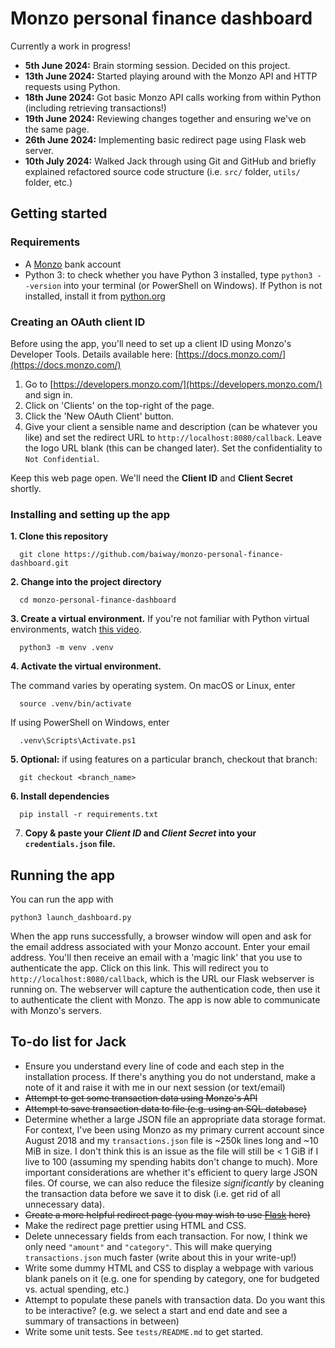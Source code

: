 # Monzo personal finance dashboard
Currently a work in progress! 
- **5th June 2024:** Brain storming session. Decided on this project.
- **13th June 2024:** Started playing around with the Monzo API and HTTP requests using Python.
- **18th June 2024:** Got basic Monzo API calls working from within Python (including retrieving transactions!)
- **19th June 2024:** Reviewing changes together and ensuring we've on the same page.
- **26th June 2024:** Implementing basic redirect page using Flask web server.
- **10th July 2024:** Walked Jack through using Git and GitHub and briefly explained refactored source code structure (i.e. `src/` folder, `utils/` folder, etc.)

## Getting started
### Requirements
- A [Monzo](https://monzo.com/) bank account
- Python 3: to check whether you have Python 3 installed, type `python3 --version` into your terminal (or PowerShell on Windows). If Python is not installed, install it from [python.org](python.org)

### Creating an OAuth client ID
Before using the app, you'll need to set up a client ID using Monzo's Developer Tools. Details available here: [https://docs.monzo.com/](https://docs.monzo.com/)
1. Go to [https://developers.monzo.com/](https://developers.monzo.com/) and sign in.
2. Click on 'Clients' on the top-right of the page. 
3. Click the 'New OAuth Client' button. 
4. Give your client a sensible name and description (can be whatever you like) and set the redirect URL to `http://localhost:8080/callback`. Leave the logo URL blank (this can be changed later). Set the confidentiality to `Not Confidential`.

Keep this web page open. We'll need the **Client ID** and **Client Secret** shortly.

### Installing and setting up the app
**1. Clone this repository**
```
  git clone https://github.com/baiway/monzo-personal-finance-dashboard.git
```

**2. Change into the project directory**
```
  cd monzo-personal-finance-dashboard
```

**3. Create a virtual environment.** 
If you're not familiar with Python virtual environments, watch [this video](https://www.youtube.com/watch?v=Y21OR1OPC9A).
```
  python3 -m venv .venv
```

**4. Activate the virtual environment.**

The command varies by operating system. On macOS or Linux, enter
```
  source .venv/bin/activate
```
If using PowerShell on Windows, enter
```
  .venv\Scripts\Activate.ps1
```

**5. Optional:** if using features on a particular branch, checkout that branch:
```
  git checkout <branch_name>
```

**6. Install dependencies**
```
  pip install -r requirements.txt
```

7. **Copy & paste your *Client ID* and *Client Secret* into your `credentials.json` file.**

## Running the app
You can run the app with
```
python3 launch_dashboard.py
```

When the app runs successfully, a browser window will open and ask for the email address associated with your Monzo account. Enter your email address. You'll then receive an email with a 'magic link' that you use to authenticate the app. Click on this link. This will redirect you to `http://localhost:8080/callback`, which is the URL our Flask webserver is running on. The webserver will capture the authentication code, then use it to authenticate the client with Monzo. The app is now able to communicate with Monzo's servers.

## To-do list for Jack
- Ensure you understand every line of code and each step in the installation process. If there's anything you do not understand, make a note of it and raise it with me in our next session (or text/email)
- ~~Attempt to get some transaction data using Monzo's API~~
- ~~Attempt to save transaction data to file (e.g. using an SQL database)~~
- Determine whether a large JSON file an appropriate data storage format. For context, I've been using Monzo as my primary current account since August 2018 and my `transactions.json` file is ~250k lines long and ~10 MiB in size. I don't think this is an issue as the file will still be < 1 GiB if I live to 100 (assuming my spending habits don't change to much). More important considerations are whether it's efficient to query large JSON files. Of course, we can also reduce the filesize *significantly* by cleaning the transaction data before we save it to disk (i.e. get rid of all unnecessary data).
- ~~Create a more helpful redirect page (you may wish to use [Flask](https://flask.palletsprojects.com/en/3.0.x/) here)~~
- Make the redirect page prettier using HTML and CSS.
- Delete unnecessary fields from each transaction. For now, I think we only need `"amount"` and `"category"`. This will make querying `transactions.json` much faster (write about this in your write-up!)
- Write some dummy HTML and CSS to display a webpage with various blank panels on it (e.g. one for spending by category, one for budgeted vs. actual spending, etc.)
- Attempt to populate these panels with transaction data. Do you want this to be interactive? (e.g. we select a start and end date and see a summary of transactions in between)
- Write some unit tests. See `tests/README.md` to get started.
